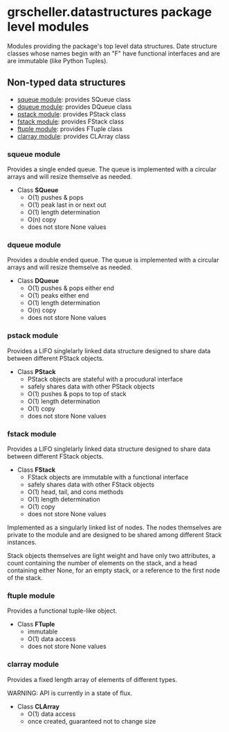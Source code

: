 # grscheller.datastructures package level modules

Modules providing the package's top level data structures. Date
structure classes whose names begin with an "F" have functional
interfaces and are are immutable (like Python Tuples).

## Non-typed data structures

* [squeue module](#squeue-module): provides SQueue class
* [dqueue module](#dqueue-module): provides DQueue class
* [pstack module](#pstack-module): provides PStack class
* [fstack module](#fstack-module): provides FStack class
* [ftuple module](#ftuple-module): provides FTuple class
* [clarray module](#clarray-module): provides CLArray class

### squeue module

Provides a single ended queue. The queue is implemented with a circular
arrays and will resize themselve as needed.

* Class **SQueue**
  * O(1) pushes & pops
  * O(1) peak last in or next out
  * O(1) length determination
  * O(n) copy
  * does not store None values

### dqueue module

Provides a double ended queue. The queue is implemented with a circular
arrays and will resize themselve as needed.

* Class **DQueue**
  * O(1) pushes & pops either end
  * O(1) peaks either end
  * O(1) length determination
  * O(n) copy
  * does not store None values

### pstack module

Provides a LIFO singlelarly linked data structure designed to share
data between different PStack objects.

* Class **PStack**
  * PStack objects are stateful with a procudural interface
  * safely shares data with other PStack objects
  * O(1) pushes & pops to top of stack
  * O(1) length determination
  * O(1) copy
  * does not store None values

### fstack module

Provides a LIFO singlelarly linked data structure designed to share
data between different FStack objects.

* Class **FStack**
  * FStack objects are immutable with a functional interface
  * safely shares data with other FStack objects
  * O(1) head, tail, and cons methods
  * O(1) length determination
  * O(1) copy
  * does not store None values

Implemented as a singularly linked list of nodes. The nodes themselves
are private to the module and are designed to be shared among different
Stack instances.

Stack objects themselves are light weight and have only two attributes,
a count containing the number of elements on the stack, and a head
containing either None, for an empty stack, or a reference to the first
node of the stack.

### ftuple module

Provides a functional tuple-like object.

* Class **FTuple**
  * immutable
  * O(1) data access
  * does not store None values

### clarray module

Provides a fixed length array of elements of different types.

WARNING: API is currently in a state of flux.

* Class **CLArray**
  * O(1) data access
  * once created, guaranteed not to change size
